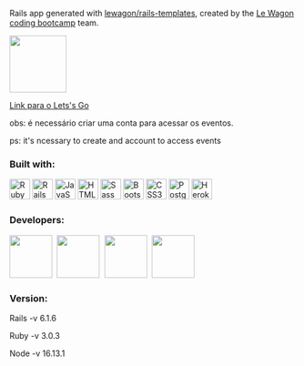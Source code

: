 Rails app generated with [lewagon/rails-templates](https://github.com/lewagon/rails-templates), created by the [Le Wagon coding bootcamp](https://www.lewagon.com) team.

<a href="https://letsgo-social.com.br/" target="_blank"> <img src="https://raw.githubusercontent.com/lucca1998byu/letsgo/master/app/assets/images/logo.png" width=100></a>

<a href="https://letsgo-social.com.br/" target="_blank"> Link para o Lets's Go</a>

obs: é necessário criar uma conta para acessar os eventos.

ps: it's ncessary to create and account to access events

### Built with: <p align="left">
<a href="https://www.ruby-lang.org/en/" target="_blank" rel="noreferrer"><img src="https://raw.githubusercontent.com/danielcranney/readme-generator/main/public/icons/skills/ruby-colored.svg" width="36" height="36" alt="Ruby" /></a>
<a href="https://rubyonrails.org" target="_blank" rel="noreferrer"><img src="https://miro.medium.com/max/512/1*6vNUJnsKLM31sBb_D2kKMA.png" width="36" height="36" alt="Rails" /></a>
<a href="https://developer.mozilla.org/en-US/docs/Web/JavaScript" target="_blank" rel="noreferrer"><img src="https://raw.githubusercontent.com/danielcranney/readme-generator/main/public/icons/skills/javascript-colored.svg" width="36" height="36" alt="JavaScript" /></a>
<a href="https://developer.mozilla.org/en-US/docs/Glossary/HTML5" target="_blank" rel="noreferrer"><img src="https://raw.githubusercontent.com/danielcranney/readme-generator/main/public/icons/skills/html5-colored.svg" width="36" height="36" alt="HTML5" /></a>
<a href="https://sass-lang.com/" target="_blank" rel="noreferrer"><img src="https://raw.githubusercontent.com/danielcranney/readme-generator/main/public/icons/skills/sass-colored.svg" width="36" height="36" alt="Sass" /></a>
<a href="https://getbootstrap.com/" target="_blank" rel="noreferrer"><img src="https://raw.githubusercontent.com/danielcranney/readme-generator/main/public/icons/skills/bootstrap-colored.svg" width="36" height="36" alt="Bootstrap" /></a>
<a href="https://www.w3.org/TR/CSS/#css" target="_blank" rel="noreferrer"><img src="https://raw.githubusercontent.com/danielcranney/readme-generator/main/public/icons/skills/css3-colored.svg" width="36" height="36" alt="CSS3" /></a>
<a href="https://www.postgresql.org/" target="_blank" rel="noreferrer"><img src="https://raw.githubusercontent.com/danielcranney/readme-generator/main/public/icons/skills/postgresql-colored.svg" width="36" height="36" alt="PostgreSQL" /></a>
<a href="https://www.heroku.com/" target="_blank" rel="noreferrer"><img src="https://raw.githubusercontent.com/danielcranney/readme-generator/main/public/icons/skills/heroku-colored.svg" width="36" height="36" alt="Heroku" /></a>
</p>

### Developers: 

<kbd>
  <a href="https://www.linkedin.com/in/icaroleon/"><img src="https://media-exp1.licdn.com/dms/image/D4E35AQE3eNi6g8b9LA/profile-framedphoto-shrink_400_400/0/1654388318636?e=1657900800&v=beta&t=wE19-zVBm78m49G-_DumHdhcHP0l0xvhGpnDSS9biyg" width=75></a>
</kbd>
<kbd>
  <a href="https://www.linkedin.com/in/luccadittrich/"><img src="https://media-exp1.licdn.com/dms/image/D5635AQEhDYtCbUkdZw/profile-framedphoto-shrink_400_400/0/1656432262524?e=1657900800&v=beta&t=FTWSkBrPUpzB6wOQ6SVWPnmu2g18Vt2MEa8LR63dvOU" width=75></a>
</kbd>
<kbd>
  <a href="https://www.linkedin.com/in/gessicahug/"><img src="https://media-exp1.licdn.com/dms/image/D4D35AQHrjpRmtbgzpw/profile-framedphoto-shrink_400_400/0/1656591339720?e=1657328400&v=beta&t=hlpusNichvhPK3Syrhyy5a5hE1nExPYDyV1DY4fLj_Q" width=75></a>
</kbd>
<kbd>
  <a href="https://www.linkedin.com/in/gabriel-ferreira-324137ab/"><img src="https://media-exp1.licdn.com/dms/image/D4E35AQFIfPom2RftUg/profile-framedphoto-shrink_400_400/0/1655988775390?e=1657900800&v=beta&t=8ilsq26FmjXQn7XGm3KWoiYVI8a9HgtWXIBDuhbjTGM" width=75></a>
</kbd>

### Version:

<p>Rails -v 6.1.6</p>
<p>Ruby -v 3.0.3</p>
<p>Node -v 16.13.1</p>
